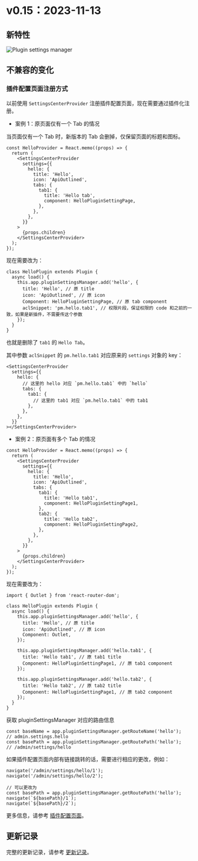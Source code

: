 # v0.15：2023-11-13

## 新特性

![Plugin settings manager](https://static-docs.nocobase.com/20240115140600.png)

## 不兼容的变化

### 插件配置页面注册方式

以前使用 `SettingsCenterProvider` 注册插件配置页面，现在需要通过插件化注册。

- 案例 1：原页面仅有一个 Tab 的情况

当页面仅有一个 Tab 时，新版本的 Tab 会删掉，仅保留页面的标题和图标。

```tsx | pure
const HelloProvider = React.memo((props) => {
  return (
    <SettingsCenterProvider
      settings={{
        hello: {
          title: 'Hello',
          icon: 'ApiOutlined',
          tabs: {
            tab1: {
              title: 'Hello tab',
              component: HelloPluginSettingPage,
            },
          },
        },
      }}
    >
      {props.children}
    </SettingsCenterProvider>
  );
});
```

现在需要改为：

```tsx | pure
class HelloPlugin extends Plugin {
  async load() {
    this.app.pluginSettingsManager.add('hello', {
      title: 'Hello', // 原 title
      icon: 'ApiOutlined', // 原 icon
      Component: HelloPluginSettingPage, // 原 tab component
      aclSnippet: 'pm.hello.tab1', // 权限片段，保证权限的 code 和之前的一致，如果是新插件，不需要传这个参数
    });
  }
}
```

也就是删除了 `tab1` 的 `Hello Tab`。

其中参数 `aclSnippet` 的 `pm.hello.tab1` 对应原来的 `settings` 对象的 key：

```tsx | pure
<SettingsCenterProvider
  settings={{
    hello: {
      // 这里的 hello 对应 `pm.hello.tab1` 中的 `hello`
      tabs: {
        tab1: {
          // 这里的 tab1 对应 `pm.hello.tab1` 中的 tab1
        },
      },
    },
  }}
></SettingsCenterProvider>
```

- 案例 2：原页面有多个 Tab 的情况

```tsx | pure
const HelloProvider = React.memo((props) => {
  return (
    <SettingsCenterProvider
      settings={{
        hello: {
          title: 'Hello',
          icon: 'ApiOutlined',
          tabs: {
            tab1: {
              title: 'Hello tab1',
              component: HelloPluginSettingPage1,
            },
            tab2: {
              title: 'Hello tab2',
              component: HelloPluginSettingPage2,
            },
          },
        },
      }}
    >
      {props.children}
    </SettingsCenterProvider>
  );
});
```

现在需要改为：

```tsx | pure
import { Outlet } from 'react-router-dom';

class HelloPlugin extends Plugin {
  async load() {
    this.app.pluginSettingsManager.add('hello', {
      title: 'Hello', // 原 title
      icon: 'ApiOutlined', // 原 icon
      Component: Outlet,
    });

    this.app.pluginSettingsManager.add('hello.tab1', {
      title: 'Hello tab1', // 原 tab1 title
      Component: HelloPluginSettingPage1, // 原 tab1 component
    });

    this.app.pluginSettingsManager.add('hello.tab2', {
      title: 'Hello tab2', // 原 tab2 title
      Component: HelloPluginSettingPage1, // 原 tab2 component
    });
  }
}
```

获取 pluginSettingsManager 对应的路由信息

```tsx | pure
const baseName = app.pluginSettingsManager.getRouteName('hello');
// admin.settings.hello
const basePath = app.pluginSettingsManager.getRoutePath('hello');
// /admin/settings/hello
```

如果插件配置页面内部有链接跳转的话，需要进行相应的更改，例如：

```tsx | pure
navigate('/admin/settings/hello/1');
navigate('/admin/settings/hello/2');

// 可以更改为
const basePath = app.pluginSettingsManager.getRoutePath('hello');
navigate(`${basePath}/1`);
navigate(`${basePath}/2`);
```

更多信息，请参考 [插件配置页面](https://docs-cn.nocobase.com/development/client/plugin-settings)。

## 更新记录

完整的更新记录，请参考 [更新记录](https://github.com/nocobase/nocobase/blob/main/CHANGELOG.md)。